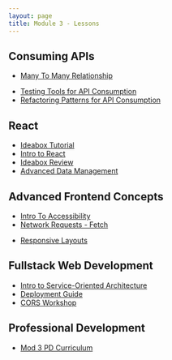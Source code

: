 ```yaml
---
layout: page
title: Module 3 - Lessons
---
```

<!-- Comment the following lessons in as they are updated and deemed ready to go! -->

## Consuming APIs
* [Many To Many Relationship](./many-to-many) 
<!-- * [Authorization](.) -->
* [Testing Tools for API Consumption](./testing_tools_for_api_consumption)
* [Refactoring Patterns for API Consumption](./refactoring_api_consumption)

## React
* [Ideabox Tutorial](./react_ideabox)
* [Intro to React](./react_intro)
* [Ideabox Review](./react_ideabox_review)
* [Advanced Data Management](./react_advanced_data_management)

## Advanced Frontend Concepts
* [Intro To Accessibility](./intro-to-a11y)
* [Network Requests - Fetch](./network_requests)  
<!-- * [Intro to Cypress Testing](.) -->
<!-- * [FE Error Handling](.) -->
* [Responsive Layouts](./css_responsive_layouts)
<!-- * [Async JavaScript](.) -->
<!-- * [Scope & Scope Chain](.)  -->

## Fullstack Web Development
* [Intro to Service-Oriented Architecture](./intro_to_soa)
* [Deployment Guide](./deployment_guide)
* [CORS Workshop](https://github.com/turingschool-examples/whats_going_on_with_cors)

## Professional Development
* [Mod 3 PD Curriculum](../pd/)